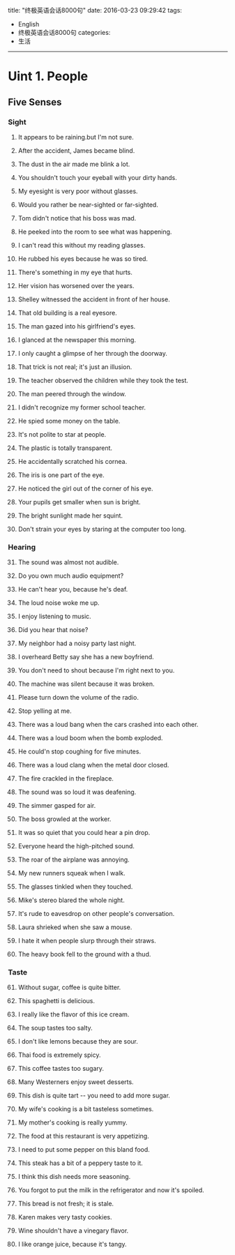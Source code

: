 title: "终极英语会话8000句"
date: 2016-03-23 09:29:42
tags:
- English
- 终极英语会话8000句
categories:
- 生活
---

# Uint 1. People

## Five Senses

### Sight

 1. It appears to be raining.but I'm not sure.

 2. After the accident, James became blind.

 3. The dust in the air made me blink a lot.

 4. You shouldn't touch your eyeball with your dirty hands.

 5. My eyesight is very poor without glasses.

 6. Would you rather be near-sighted or far-sighted.

 7. Tom didn't notice that his boss was mad.

 8. He peeked into the room to see what was happening.

 9. I can't read this without my reading glasses.

 10. He rubbed his eyes because he was so tired.

 11. There's something in my eye that hurts.

 12. Her vision has worsened over the years.

 13. Shelley witnessed the accident in front of her house.

 14. That old building is a real eyesore.

 15. The man gazed into his girlfriend's eyes.

 16. I glanced at the newspaper this morning.

 17. I only caught a glimpse of her through the doorway.

 18. That trick is not real; it's just an illusion.

 19. The teacher observed the children while they took the test.

 20. The man peered through the window.

 21. I didn't recognize my former school teacher.

 22. He spied some money on the table.

 23. It's not polite to star at people.

 24. The plastic is totally transparent.

 25. He accidentally scratched his cornea.

 26. The iris is one part of the eye.

 27. He noticed the girl out of the corner of his eye.

 28. Your pupils get smaller when sun is bright.

 29. The bright sunlight made her squint.

 30. Don't strain your eyes by staring at the computer too long.

### Hearing

 31. The sound was almost not audible.

 32. Do you own much audio equipment?

 33. He can't hear you, because he's deaf.

 34. The loud noise woke me up.

 35. I enjoy listening to music.

 36. Did you hear that noise?

 37. My neighbor had a noisy party last night.

 38. I overheard Betty say she has a new boyfriend.

 39. You don't need to shout because I'm right next to you.

 40. The machine was silent because it was broken.

 41. Please turn down the volume of the radio.

 42. Stop yelling at me.

 43. There was a loud bang when the cars crashed into each other.

 44. There was a loud boom when the bomb exploded.

 45. He could'n stop coughing for five minutes.

 46. There was a loud clang when the metal door closed.

 47. The fire crackled in the fireplace.

 48. The sound was so loud it was deafening.

 49. The simmer gasped for air.

 50. The boss growled at the worker.

 51. It was so quiet that you could hear a pin drop.

 52. Everyone heard the high-pitched sound.

 53. The roar of the airplane was annoying.

 54. My new runners squeak when I walk.

 55. The glasses tinkled when they touched.

 56. Mike's stereo blared the whole night.

 57. It's rude to eavesdrop on other people's conversation.

 58. Laura shrieked when she saw a mouse.

 59. I hate it when people slurp through their straws.

 60. The heavy book fell to the ground with a thud.

### Taste

 61. Without sugar, coffee is quite bitter.

 62. This spaghetti is delicious.

 63. I really like the flavor of this ice cream.

 64. The soup tastes too salty.

 65. I don't like lemons because they are sour.

 66. Thai food is extremely spicy.

 67. This coffee tastes too sugary.

 68. Many Westerners enjoy sweet desserts.

 69. This dish is quite tart -- you need to add more sugar.

 70. My wife's cooking is a bit tasteless sometimes.

 71. My mother's cooking is really yummy.

 72. The food at this restaurant is very appetizing.

 73. I need to put some pepper on this bland food.

 74. This steak has a bit of a peppery taste to it.

 75. I think this dish needs more seasoning.

 76. You forgot to put the milk in the refrigerator and now it's spoiled.

 77. This bread is not fresh; it is stale.

 78. Karen makes very tasty cookies.

 79. Wine shouldn't have a vinegary flavor.

 80. I like orange juice, because it's tangy.

